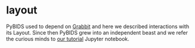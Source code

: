 # layout

PyBIDS used to depend on [Grabbit](https://github.com/grabbles/grabbit) and here
we described interactions with its Layout.  Since then PyBIDS grew into an
independent beast and we refer the curious minds to
[our tutorial](../../examples/pybids_tutorial.md) Jupyter notebook.
